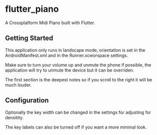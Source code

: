 # flutter_piano

A Crossplatform Midi Piano built with Flutter.

## Getting Started

This application only runs in landscape mode, orientation is set in the AndroidManifest.xml and in the Runner.xcworspace settings.

Make sure to turn your volume up and unmute the phone if possible, the application will try to unmute the device but it can be overriden.

The first section is the deepest notes so if you scroll to the right it will be much louder.

## Configuration

Optionally the key width can be changed in the settings for adjusting for densitity.

The key labels can also be turned off if you want a more minimal look.

